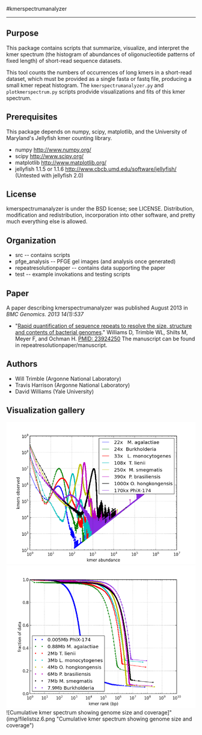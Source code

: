 #kmerspectrumanalyzer
***

## Purpose
This package contains scripts that summarize, visualize, and 
interpret the kmer spectrum (the histogram of abundances of 
oligonucleotide patterns of fixed length) of short-read 
sequence datasets.  

This tool counts the numbers of occurrences of long kmers
in a short-read dataset, which must be provided as a single 
fasta or fastq file, producing a small kmer repeat histogram.
The `kmerspectrumanalyzer.py` and `plotkmerspectrum.py` scripts 
prodvide visualizations and fits of this kmer spectrum. 

## Prerequisites
This package depends on numpy, scipy, matplotlib, and 
the University of Maryland's Jellyfish kmer counting library.

*   numpy http://www.numpy.org/
*   scipy http://www.scipy.org/
*   matplotlib http://www.matplotlib.org/
*   jellyfish 1.1.5 or 1.1.6  http://www.cbcb.umd.edu/software/jellyfish/ 
(Untested with jellyfish 2.0)

## License
kmerspectrumanalyzer is under the BSD license; see LICENSE.
Distribution, modification and redistribution, incorporation
into other software, and pretty much everything else is allowed.

## Organization
*   src    -- contains scripts
*   pfge_analysis  -- PFGE gel images (and analysis once generated)
*   repeatresolutionpaper  -- contains data supporting the paper
*   test -- example invokations and testing scripts

## Paper
A paper describing kmerspectrumanalyzer was
published August 2013 in *BMC Genomics. 2013 14(1):537*
* "[Rapid quantification of sequence repeats to resolve the size, 
structure and contents of bacterial genomes](http://www.ncbi.nlm.nih.gov/pmc/articles/PMC3751351/)."
Williams D, Trimble WL, Shilts M, Meyer F, and Ochman H. 
[PMID: 23924250](http://www.ncbi.nlm.nih.gov/pubmed/20634954)
The manuscript can be found in repeatresolutionpaper/manuscript.

## Authors
*   Will Trimble (Argonne National Laboratory)
*   Travis Harrison (Argonne National Laboratory)
*   David Williams (Yale University)
 
## Visualization gallery

![Kmer spectrum visualization for selected genome sequencing runs](img/filelistcv.1.png "Kmer spectrum visualization for selected genome sequencing runs")
![Cumulative kmer spectrum showing genome size and solid fraction](img/filelistsz.5.png "Cumulative kmer spectrum showing genome size nad solid fraction")
![Cumulative kmer spectrum showing genome size and coverage]"(img/filelistsz.6.png "Cumulative kmer spectrum showing genome size and coverage")
